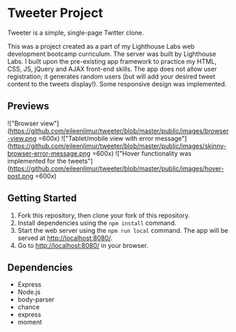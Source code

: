 # Tweeter Project

Tweeter is a simple, single-page Twitter clone.

This was a project created as a part of my Lighthouse Labs web development bootcamp curriculum. The server was built by Lighthouse Labs. I built upon the pre-existing app framework to practice my HTML, CSS, JS, jQuery and AJAX front-end skills. The app does not allow user registration; it generates random users (but will add your desired tweet content to the tweets display!). Some responsive design was implemented.

## Previews

!["Browser view"](https://github.com/eileenlimur/tweeter/blob/master/public/images/browser-view.png =600x)
!["Tablet/mobile view with error message"](https://github.com/eileenlimur/tweeter/blob/master/public/images/skinny-browser-error-message.png =600x)
!["Hover functionality was implemented for the tweets"](https://github.com/eileenlimur/tweeter/blob/master/public/images/hover-post.png =600x)

## Getting Started

1. Fork this repository, then clone your fork of this repository.
2. Install dependencies using the `npm install` command.
3. Start the web server using the `npm run local` command. The app will be served at <http://localhost:8080/>.
4. Go to <http://localhost:8080/> in your browser.

## Dependencies

- Express
- Node.js
- body-parser
- chance
- express
- moment
